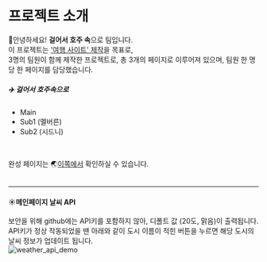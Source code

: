 # 프로젝트 소개
:raised_hands:안녕하세요! **걸어서 호주 속**으로 팀입니다.  
이 프로젝트는 <u>'여행 사이트' 제작</u>을 목표로,  
3명의 팀원이 함께 제작한 프로젝트로, 총 3개의 페이지로 이루어져 있으며, 팀원 한 명당 한 페이지를 담당했습니다.
<br/>

##### :airplane: 걸어서 호주속으로
  - Main
  - Sub1 (멜버른)
  - Sub2 (시드니)   

  
<br/>

완성 페이지는 :earth_asia:<a href="https://naver.com" target="_blank">이쪽에서</a> 확인하실 수 있습니다.   
<br/>

---

#### :sunny:메인페이지 날씨 API  

보안을 위해 github에는 API키를 포함하지 않아, 디폴트 값 (20도, 맑음)이 출력됩니다.<br/>
API키가 정상 작동되었을 땐 아래와 같이 도시 이름이 적힌 버튼을 누르면 해당 도시의 날씨 정보가 업데이트 됩니다.<br/>
![weather_api_demo](https://github.com/saemii-24/project_3/assets/139088277/bf0c701b-753c-4f43-b48a-006223a874f4)
